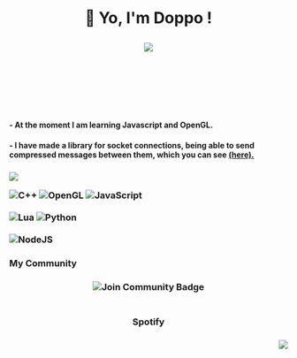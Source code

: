 <h1 div align="center"> 👏 Yo, I'm Doppo !</div> 

![](https://dcbadge.vercel.app/api/shield/801464843538268210)

<br></br>

#### - At the moment I am learning Javascript and OpenGL.
#### - I have made a library for socket connections, being able to send compressed messages between them, which you can see [(here).](https://github.com/poet5/Abraxas)

<h3 div align="left"> <img src= "https://github-readme-stats.vercel.app/api?username=poet5&show_icons=false"  /></div>

![C++](https://img.shields.io/badge/c++-%2300599C.svg?style=for-the-badge&logo=c%2B%2B&logoColor=white)
![OpenGL](https://img.shields.io/badge/OpenGL-%23FFFFFF.svg?style=for-the-badge&logo=opengl)
![JavaScript](https://img.shields.io/badge/javascript-%23323330.svg?style=for-the-badge&logo=javascript&logoColor=%23F7DF1E)
<br></br>
![Lua](https://img.shields.io/badge/lua-%232C2D72.svg?style=for-the-badge&logo=lua&logoColor=white)
![Python](https://img.shields.io/badge/python-3670A0?style=for-the-badge&logo=python&logoColor=ffdd54)
<br></br>
![NodeJS](https://img.shields.io/badge/node.js-6DA55F?style=for-the-badge&logo=node.js&logoColor=white)


### My Community


<h3 div align="center" href="https://discord.gg/47qvjzfpB5"><img src="https://img.shields.io/discord/733027681184251937.svg?style=for-the-badge&label=Join%20Community&color=7289DA" alt="Join Community Badge"/></div>
<br></br>

 <h3 div align="center"> Spotify </div>

<h3 div align="right"> <img src= "https://novatorem-j4iwtdeag-poet5.vercel.app/api/spotify"  /></div>













